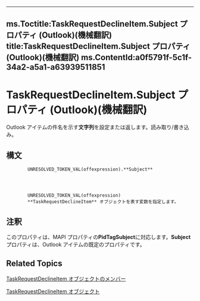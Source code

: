 

---
ms.Toctitle:TaskRequestDeclineItem.Subject プロパティ (Outlook)(機械翻訳)
title:TaskRequestDeclineItem.Subject プロパティ (Outlook)(機械翻訳)
ms.ContentId:a0f5791f-5c1f-34a2-a5a1-a63939511851
---
# TaskRequestDeclineItem.Subject プロパティ (Outlook)(機械翻訳)




Outlook アイテムの件名を示す**文字列**を設定または返します。読み取り/書き込み。

## 構文

            UNRESOLVED_TOKEN_VAL(offexpression).**Subject**




            UNRESOLVED_TOKEN_VAL(offexpression)
            **TaskRequestDeclineItem** オブジェクトを表す変数を指定します。



## 注釈
このプロパティは、MAPI プロパティの**PidTagSubject**に対応します。**Subject**プロパティは、Outlook アイテムの既定のプロパティです。



## Related Topics

[TaskRequestDeclineItem オブジェクトのメンバー](3de31d0d-2444-876c-5d4d-1192851301af.md)

[TaskRequestDeclineItem オブジェクト](e842c7c0-7943-9219-329b-30b892ab99b0.md)




